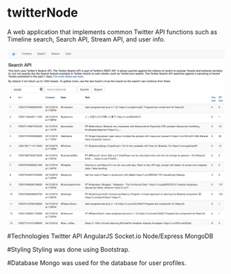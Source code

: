 # twitterNode

A web application that implements common Twitter API functions such as Timeline search, Search API, Stream API, and user info.

![ScreenShot](/docs/screen1.png)

#Technologies
Twitter API
AngularJS
Socket.io
Node/Express
MongoDB

#Styling
Styling was done using Bootstrap.

#Database
Mongo was used for the database for user profiles.
